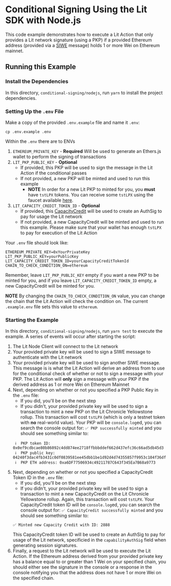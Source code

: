 # Conditional Signing Using the Lit SDK with Node.js

This code example demonstrates how to execute a Lit Action that only provides a Lit network signature (using a PKP) if a provided Ethereum address (provided via a [SIWE](https://eips.ethereum.org/EIPS/eip-4361) message) holds 1 or more Wei on Ethereum mainnet.

## Running this Example

### Install the Dependencies

In this directory, `conditional-signing/nodejs`, run `yarn` to install the project dependencies.

### Setting Up the `.env` File

Make a copy of the provided `.env.example` file and name it `.env`:

```
cp .env.example .env
```

Within the `.env` there are to ENVs

1. `ETHEREUM_PRIVATE_KEY` - **Required** Will be used to generate an Ethers.js wallet to perform the signing of transactions
2. `LIT_PKP_PUBLIC_KEY` - **Optional**
   - If provided, this PKP will be used to sign the message in the Lit Action if the conditional passes
   - If not provided, a new PKP will be minted and used to run this example
     - **NOTE** In order for a new Lit PKP to minted for you, you **must** have `tstLPX` tokens. You can receive some `tstLPX` using the faucet available [here](https://chronicle-yellowstone-faucet.getlit.dev/).
3. `LIT_CAPACITY_CREDIT_TOKEN_ID` - **Optional**
   - If provided, this [CapacityCredit](https://developer.litprotocol.com/paying-for-lit/capacity-credits) will be used to create an AuthSig to pay for usage the Lit network
   - If not provided, a new CapacityCredit will be minted and used to run this example. Please make sure that your wallet has enough `tstLPX` to pay for execution of the Lit Action

Your `.env` file should look like:

```
ETHEREUM_PRIVATE_KEY=0xYourPrivateKey
LIT_PKP_PUBLIC_KEY=yourPublicKey
LIT_CAPACITY_CREDIT_TOKEN_ID=yourCapacityCreditTokenId
CHAIN_TO_CHECK_CONDITION_ON=ethereum
```

Remember, leave `LIT_PKP_PUBLIC_KEY` empty if you want a new PKP to be minted for you, and if you leave `LIT_CAPACITY_CREDIT_TOKEN_ID` empty, a new CapacityCredit will be minted for you.

**NOTE** By changing the `CHAIN_TO_CHECK_CONDITION_ON` value, you can change the chain that the Lit Action will check the condition on. The current `.example.env` file sets this value to `ethereum`.

### Starting the Example

In this directory, `conditional-signing/nodejs`, run `yarn test` to execute the example. A series of events will occur after starting the script:

1. The Lit Node Client will connect to the Lit network
2. Your provided private key will be used to sign a SIWE message to authenticate with the Lit network
3. Your provided private key will be used to sign another SIWE message. This message is is what the Lit Action will derive an address from to use for the conditional check of whether or not to sign a message with your PKP. The Lit Action will **only** sign a message with your PKP if the derived address as 1 or more Wei on Ethereum Mainnet
4. Next, depending on whether or not you specified a PKP Public Key in the `.env` file:
   - If you did, you'll be on the next step
   - If you didn't, your provided private key will be used to sign a transaction to mint a new PKP on the Lit Chronicle Yellowstone rollup. This transaction will cost `tstLPX` (which is only a testnet token with **no** real-world value). Your PKP will be `console.log`ed, you can search the console output for: `✅ PKP successfully minted` and you should see something similar to:
   ```
    ℹ️  PKP token ID: 0x0ef9cdbcae80b86092c4dd874ee2718ffbbbddef662d437efc36c66ad5db45d3
    ℹ️  PKP public key: 04240f3dac4fb3431c0df0839581ee45dbb1be1d92d4d74355857f9953c104f36df6725e70897f9fe97f66f783d9e0a7287ba4f8fd023bffca701037331e17ccf6
    ℹ️  PKP ETH address: 0xa6DF77506934c49211787C643f345Ea7B68a9773
   ```
5. Next, depending on whether or not you specified a CapacityCredit Token ID in the `.env` file:
   - If you did, you'll be on the next step
   - If you didn't, your provided private key will be used to sign a transaction to mint a new CapacityCredit on the Lit Chronicle Yellowstone rollup. Again, this transaction will cost `tstLPX`. Your CapacityCredit token ID will be `console.log`ed, you can search the console output for: `✅ CapacityCredit successfully minted` and you should see something similar to:
   ```
   ✅ Minted new Capacity Credit with ID: 2888
   ```
   This CapacityCredit token ID will be used to create an AuthSig to pay for usage of the Lit network, specificied in the `capabilityAuthSig` field when generating session signatures.
6. Finally, a request to the Lit network will be used to execute the Lit Action. If the Ethereum address derived from your provided private key has a balance equal to or greater than 1 Wei on your specified chain, you should either see the signature in the console or a response in the console notifying you that the address does not have 1 or more Wei on the specified chain.
